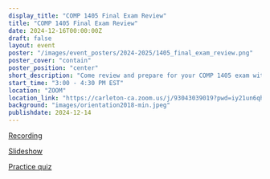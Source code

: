 ```yaml
---
display_title: "COMP 1405 Final Exam Review"
title: "COMP 1405 Final Exam Review"
date: 2024-12-16T00:00:00Z
draft: false
layout: event
poster: "/images/event_posters/2024-2025/1405_final_exam_review.png"
poster_cover: "contain"
poster_position: "center"
short_description: "Come review and prepare for your COMP 1405 exam with us!"
start_time: "3:00 - 4:30 PM EST"
location: "ZOOM"
location_link: "https://carleton-ca.zoom.us/j/93043039019?pwd=iy21un6qhrmbalfjD8J3Y77M6TGC7x.1"
background: "images/orientation2018-min.jpeg"
publishdate: 2024-12-14
---
```

[Recording](https://mediaspace.carleton.ca/media/1_j0w4yr83)

[Slideshow](/pdfs/2024-2025/COMP1405-Final-Review-Presentation-F24.pdf)

[Practice quiz](https://docs.google.com/forms/d/e/1FAIpQLScsKXBh9xbcP6bHk6yuwjeoWR2wP95vZKdBrGLXAejrJMlCBg/viewform?usp=dialog)
